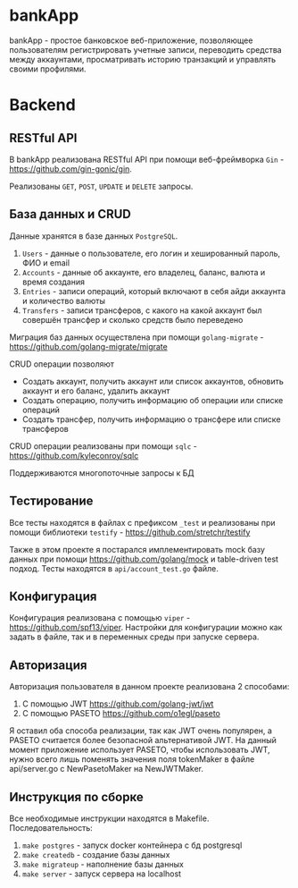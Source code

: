 # bankApp
bankApp - простое банковское веб-приложение, позволяющее пользователям регистрировать учетные записи, переводить средства между аккаунтами, просматривать историю транзакций и управлять своими профилями.

# Backend
## RESTful API
В bankApp реализована RESTful API при помощи веб-фреймворка `Gin` - https://github.com/gin-gonic/gin.

Реализованы `GET`, `POST`, `UPDATE` и `DELETE` запросы.

## База данных и CRUD
Данные хранятся в базе данных `PostgreSQL`.

1. `Users` - данные о пользователе, его логин и хешированный пароль, ФИО и email
2. `Accounts` - данные об аккаунте, его владелец, баланс, валюта и время создания
3. `Entries` - записи операций, который включают в себя айди аккаунта и количество валюты
4. `Transfers` - записи трансферов, с какого на какой аккаунт был совершён трансфер и сколько средств было переведено

Миграция баз данных осуществлена при помощи `golang-migrate` - https://github.com/golang-migrate/migrate

CRUD операции позволяют
* Создать аккаунт, получить аккаунт или список аккаунтов, обновить аккаунт и его баланс, удалить аккаунт
* Создать операцию, получить информацию об операции или списке операций
* Создать трансфер, получить информацию о трансфере или списке трансферов

CRUD операции реализованы при помощи `sqlc` - https://github.com/kyleconroy/sqlc

Поддерживаются многопоточные запросы к БД

## Тестирование
Все тесты находятся в файлах с префиксом `_test` и реализованы при помощи библиотеки `testify` - https://github.com/stretchr/testify

Также в этом проекте я постарался имплементировать mock базу данных при помощи https://github.com/golang/mock и table-driven test подход. Тесты находятся в `api/account_test.go` файле.

## Конфигурация
Конфигурация реализована с помощью `viper` - https://github.com/spf13/viper. Настройки для конфигурации можно как задать в файле, так и в переменных среды при запуске сервера.

## Авторизация
Авторизация пользователя в данном проекте реализована 2 способами:
1. С помощью JWT https://github.com/golang-jwt/jwt
2. С помощью PASETO https://github.com/o1egl/paseto

Я оставил оба способа реализации, так как JWT очень популярен, а PASETO считается более безопасной альтернативой JWT. На данный момент приложение использует PASETO, чтобы использовать JWT, нужно всего лишь поменять значения поля tokenMaker в файле api/server.go с NewPasetoMaker на NewJWTMaker.

## Инструкция по сборке
Все необходимые инструкции находятся в Makefile. Последовательность:
1. `make postgres` - запуск docker контейнера с бд postgresql
2. `make createdb` - создание базы данных
3. `make migrateup` - наполнение базы данных
4. `make server` - запуск сервера на localhost
